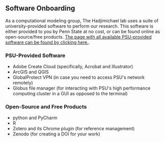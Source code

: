 ## Software Onboarding

As a computational modeling group, The Hadjimichael lab uses a suite of university-provided software to perform our research. This software is either provided to you by Penn State at no cost, or can be found online as open-source/free products. [The page with all available PSU-provided software can be found by clicking here.](https://softwarerequest.psu.edu/Home/Index). 

### PSU-Provided Software
- Adobe Create Cloud (specifically, Acrobat and Illustrator)
- ArcGIS and QGIS
- GlobalProtect VPN (in case you need to access PSU's network remotely)
- Globus file manager (for interacting with PSU's high performance computing cluster in a GUI as opposed to the terminal)

### Open-Source and Free Products
- python and PyCharm
- R
- Zotero and its Chrome plugin (for reference management)
- Zenodo (for creating a DOI for your work)
